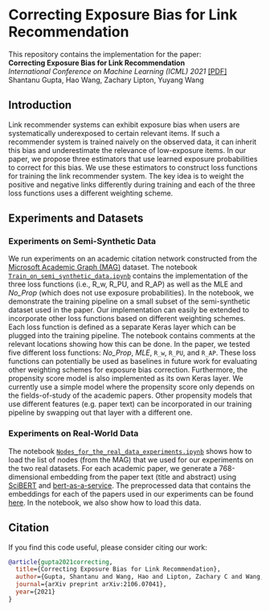 # Correcting Exposure Bias for Link Recommendation

This repository contains the implementation for the paper: <br>
__Correcting Exposure Bias for Link Recommendation__ <br>
_International Conference on Machine Learning (ICML) 2021_ [[PDF]](https://arxiv.org/pdf/2106.07041.pdf) <br>
Shantanu Gupta, Hao Wang, Zachary Lipton, Yuyang Wang

## Introduction

Link recommender systems can exhibit exposure bias
when users are systematically
underexposed to certain relevant items.
If such a recommender system
is trained naively on the observed data,
it can inherit this bias
and underestimate the relevance of low-exposure items.
In our paper, we propose three estimators that use learned exposure
probabilities to correct for this bias. We use these
estimators to construct loss functions for training the link recommender
system. The key idea is to weight the positive and negative links
differently during training and each of the three loss functions uses
a different weighting scheme.

## Experiments and Datasets

### Experiments on Semi-Synthetic Data
We run experiments on an academic citation network constructed
from the [Microsoft Academic Graph (MAG)](https://www.microsoft.com/en-us/research/project/microsoft-academic-graph/)
dataset. The notebook [`Train_on_semi_synthetic_data.ipynb`](https://github.com/shantanu95/exposure-bias-link-rec/blob/main/Train_on_semi_synthetic_data.ipynb) contains the implementation of the three loss
functions (i.e., R_w, R_PU, and R_AP) as well as the MLE and _No_Prop_ (which does not use exposure probabilities).
In the notebook, we demonstrate the training pipeline on a small subset of the semi-synthetic dataset
used in the paper.
Our implementation can easily be extended to incorporate other loss functions based on 
different weighting schemes.
Each loss function is defined as a separate Keras layer which can
be plugged into the training pipeline.
The notebook contains comments at the relevant locations showing how this can be done.
In the paper, we tested five different loss functions: _No_Prop_, _MLE_, `R_w`, `R_PU`, and `R_AP`.
These loss functions can potentially be used as baselines in
future work for evaluating other weighting schemes
for exposure bias correction.
Furthermore, the propensity score model is also implemented as its own Keras layer.
We currently use a simple model where the propensity score only depends on the fields-of-study of the
academic papers. Other propensity models that use different features (e.g. paper text) can be incorporated in
our training pipeline by swapping out that layer with a different one.

### Experiments on Real-World Data
The notebook [`Nodes_for_the_real_data_experiments.ipynb`](https://github.com/shantanu95/exposure-bias-link-rec/blob/main/Nodes_for_the_real_data_experiments.ipynb) shows how to load the list of
nodes (from the MAG) that we used for our experiments on the two real datasets.
For each academic paper, we generate a 768-dimensional embedding from the paper text (title and abstract)
using [SciBERT](https://github.com/allenai/scibert) and [bert-as-a-service](https://github.com/hanxiao/bert-as-service).
The preprocessed data that contains the embeddings
for each of the papers used in our experiments can be found [here](https://drive.google.com/file/d/1cfR6strHk3SoSUHbYv_yY1fXbgWZaP5T/view?usp=sharing).
In the notebook, we also show how to load this data. 

## Citation
If you find this code useful, please consider citing our work:
```bib
@article{gupta2021correcting,
  title={Correcting Exposure Bias for Link Recommendation},
  author={Gupta, Shantanu and Wang, Hao and Lipton, Zachary C and Wang, Yuyang},
  journal={arXiv preprint arXiv:2106.07041},
  year={2021}
}
```
